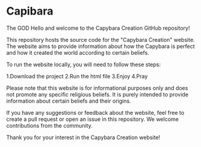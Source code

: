 # Capibara
The GOD
Hello and welcome to the Capybara Creation GitHub repository!

This repository hosts the source code for the "Capybara Creation" website. The website aims to provide information about how the Capybara is perfect and how it created the world according to certain beliefs.

To run the website locally, you will need to follow these steps:

1.Download the project
2.Run the html file
3.Enjoy
4.Pray

Please note that this website is for informational purposes only and does not promote any specific religious beliefs. It is purely intended to provide information about certain beliefs and their origins.

If you have any suggestions or feedback about the website, feel free to create a pull request or open an issue in this repository. We welcome contributions from the community.

Thank you for your interest in the Capybara Creation website!
